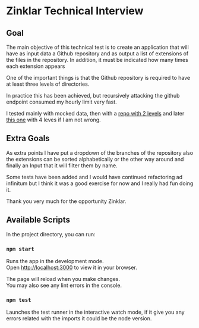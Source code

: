 # Zinklar Technical Interview

## Goal

The main objective of this technical test is to create an application that will have as input data a Github repository and as output a list of extensions of the files in the repository. In addition, it must be indicated how many times each extension appears

One of the important things is that the Github repository is required to have at least three levels of directories.

In practice this has been achieved, but recursively attacking the github endpoint consumed my hourly limit very fast.

I tested mainly with mocked data, then with a [repo with 2 levels](https://github.com/argoproj/argo-site/tree/master) and later [this one](https://github.com/zero-to-mastery/book-tracker) with 4 leves if I am not wrong.

## Extra Goals

As extra points I have put a dropdown of the branches of the repository also the extensions can be sorted alphabetically or the other way around and finally an Input that it will filter them by name.

Some tests have been added and I would have continued refactoring ad infinitum but I think it was a good exercise for now and I really had fun doing it.

Thank you very much for the opportunity Zinklar.

## Available Scripts

In the project directory, you can run:

### `npm start`

Runs the app in the development mode.\
Open [http://localhost:3000](http://localhost:3000) to view it in your browser.

The page will reload when you make changes.\
You may also see any lint errors in the console.

### `npm test`

Launches the test runner in the interactive watch mode, if it give you any errors related with the imports it could be the node version.
